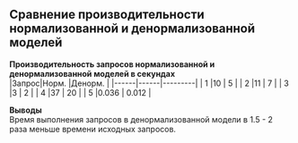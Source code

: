 ## Сравнение производительности нормализованной и денормализованной моделей ##
   
**Производительность запросов нормализованной и денормализованной моделей в секундах**   
|Запрос|Норм. |Денорм.  |
|------|------|---------|
|  1   |10    | 5      |
|  2   |11    | 7      |
|  3   |3     | 2       |
|  4   |37    | 20      |
|  5   |0.036 | 0.012   |
   
**Выводы**   
Время выполнения запросов в денормализованной модели в 1.5 - 2 раза меньше времени исходных запросов.
